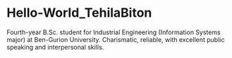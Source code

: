 # Hello-World_TehilaBiton
Fourth-year B.Sc. student for Industrial Engineering (Information Systems major) at Ben-Gurion University. Charismatic, reliable, with excellent public speaking and interpersonal skills.
